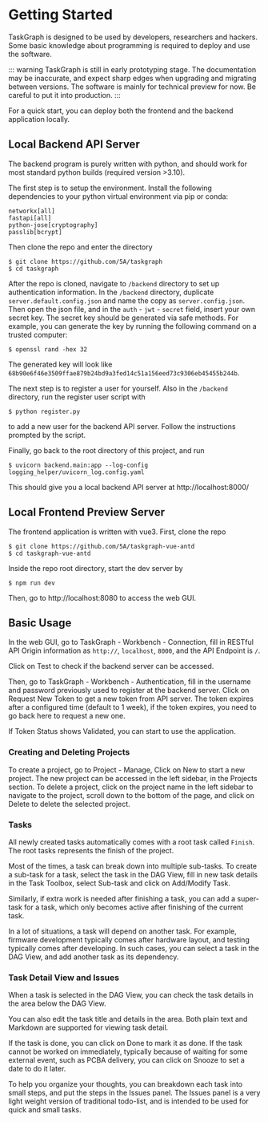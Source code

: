 # Getting Started

TaskGraph is designed to be used by developers, researchers and hackers.
Some basic knowledge about programming is required to deploy and use the software.

::: warning
TaskGraph is still in early prototyping stage.
The documentation may be inaccurate,
and expect sharp edges when upgrading and migrating between versions.
The software is mainly for technical preview for now.
Be careful to put it into production.
:::

For a quick start, you can deploy both the frontend and the backend application locally.

## Local Backend API Server

The backend program is purely written with python, and should work for most
standard python builds (required version >3.10).

The first step is to setup the environment.
Install the following dependencies to your python virtual environment via pip or conda:

    networkx[all]
    fastapi[all]
    python-jose[cryptography]
    passlib[bcrypt]

Then clone the repo and enter the directory

    $ git clone https://github.com/5A/taskgraph
    $ cd taskgraph

After the repo is cloned, navigate to `/backend` directory to set up authentication information.
In the `/backend` directory, duplicate `server.default.config.json` and name the copy as `server.config.json`.
Then open the json file, and in the `auth` - `jwt` - `secret` field, insert your own secret key.
The secret key should be generated via safe methods.
For example, you can generate the key by running the following command on a trusted computer:

    $ openssl rand -hex 32

The generated key will look like `68b90e6f46e3509ffae879b24bd9a3fed14c51a156eed73c9306eb45455b244b`.

The next step is to register a user for yourself.
Also in the `/backend` directory, run the register user script with

    $ python register.py

to add a new user for the backend API server.
Follow the instructions prompted by the script.

Finally, go back to the root directory of this project, and run

    $ uvicorn backend.main:app --log-config logging_helper/uvicorn_log.config.yaml

This should give you a local backend API server at http://localhost:8000/

## Local Frontend Preview Server

The frontend application is written with vue3.
First, clone the repo

    $ git clone https://github.com/5A/taskgraph-vue-antd
    $ cd taskgraph-vue-antd

Inside the repo root directory, start the dev server by

    $ npm run dev

Then, go to http://localhost:8080 to access the web GUI.

## Basic Usage

In the web GUI, go to TaskGraph - Workbench - Connection,
fill in RESTful API Origin information as `http://`, `localhost`, `8000`,
and the API Endpoint is `/`.

Click on Test to check if the backend server can be accessed.

Then, go to TaskGraph - Workbench - Authentication,
fill in the username and password previously used to register at the backend server.
Click on Request New Token to get a new token from API server.
The token expires after a configured time (default to 1 week),
if the token expires, you need to go back here to request a new one.

If Token Status shows Validated, you can start to use the application.

### Creating and Deleting Projects

To create a project, go to Project - Manage, Click on New to start a new project.
The new project can be accessed in the left sidebar, in the Projects section.
To delete a project, click on the project name in the left sidebar to navigate to the project,
scroll down to the bottom of the page, and click on Delete to delete the selected project.

### Tasks

All newly created tasks automatically comes with a root task called `Finish`.
The root tasks represents the finish of the project.

Most of the times, a task can break down into multiple sub-tasks.
To create a sub-task for a task, select the task in the DAG View,
fill in new task details in the Task Toolbox, select Sub-task and click on Add/Modify Task.

Similarly, if extra work is needed after finishing a task,
you can add a super-task for a task, which only becomes active after finishing of the current task.

In a lot of situations, a task will depend on another task.
For example, firmware development typically comes after hardware layout,
and testing typically comes after developing.
In such cases, you can select a task in the DAG View,
and add another task as its dependency.

### Task Detail View and Issues

When a task is selected in the DAG View, you can check the task details in the area below the DAG View.

You can also edit the task title and details in the area.
Both plain text and Markdown are supported for viewing task detail.

If the task is done, you can click on Done to mark it as done.
If the task cannot be worked on immediately,
typically because of waiting for some external event,
such as PCBA delivery,
you can click on Snooze to set a date to do it later.

To help you organize your thoughts, you can breakdown each task into small steps,
and put the steps in the Issues panel.
The Issues panel is a very light weight version of traditional todo-list,
and is intended to be used for quick and small tasks.
